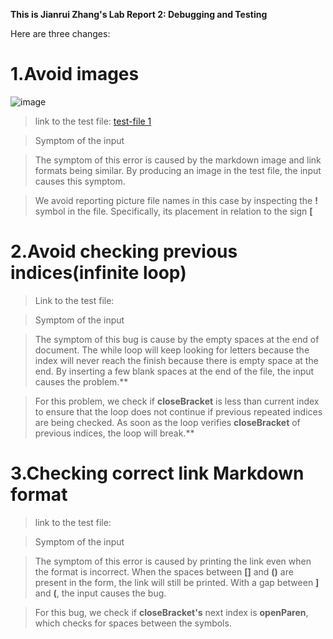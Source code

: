 **This is Jianrui Zhang's Lab Report 2: Debugging and Testing**

Here are three changes:

# 1.Avoid images

![image](https://user-images.githubusercontent.com/103210019/165450731-bbd8cff4-1d4d-4aef-b298-7ec9b7be17e1.png)

> link to the test file: [test-file 1](https://github.com/JerryLove77/lab3/blob/main/test-file1.md)

> Symptom of the input

> The symptom of this error is caused by the markdown image and link formats being similar. By producing an image in the test file, the input causes this symptom.

> We avoid reporting picture file names in this case by inspecting the **!** symbol in the file. Specifically, its placement in relation to the sign **[**

# 2.Avoid checking previous indices(infinite loop)

> Link to the test file:

> Symptom of the input

> The symptom of this bug is cause by the empty spaces at the end of document. The while loop will keep looking for letters because the index will never reach the finish because there is empty space at the end. By inserting a few blank spaces at the end of the file, the input causes the problem.**

> For this problem, we check if **closeBracket** is less than current index to ensure that the loop does not continue if previous repeated indices are being checked. As soon as the loop verifies **closeBracket** of previous indices, the loop will break.**

# 3.Checking correct link Markdown format

> link to the test file:

> Symptom of the input

> The symptom of this error is caused by printing the link even when the format is incorrect. When the spaces between **[]** and **()** are present in the form, the link will still be printed. With a gap between **]** and **(**, the input causes the bug.

> For this bug, we check if **closeBracket's** next index is **openParen**, which checks for spaces between the symbols.
